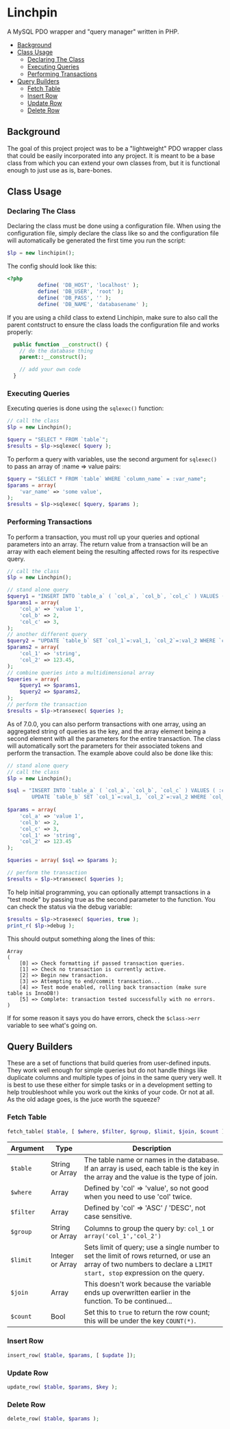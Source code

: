 # Linchpin
A MySQL PDO wrapper and "query manager" written in PHP.
- [Background](#background)
- [Class Usage](#class-usage)
  - [Declaring The Class](#declaring-the-class)
  - [Executing Queries](#executing-queries)
  - [Performing Transactions](#performing-transactions)
- [Query Builders](#query-builders)
  - [Fetch Table](#fetch-table)
  - [Insert Row](#insert-row)
  - [Update Row](#update-row)
  - [Delete Row](#delete-row)

## Background
The goal of this project project was to be a "lightweight" PDO wrapper class that could be easily incorporated into any project. It is meant to be a base class from which you can extend your own classes from, but it is functional enough to just use as is, bare-bones.

## Class Usage
### Declaring The Class
Declaring the class must be done using a configuration file. When using the configuration file, simply declare the class like so and the configuration file will automatically be generated the first time you run the script:
```PHP
$lp = new linchipin();
```
The config should look like this:
```PHP
<?php
		  define( 'DB_HOST', 'localhost' );
		  define( 'DB_USER', 'root' );
		  define( 'DB_PASS', '' );
		  define( 'DB_NAME', 'databasename' );
```
If you are using a child class to extend Linchipin, make sure to also call the parent contstruct to ensure the class loads the configuration file and works properly:
```PHP
  public function __construct() {
    // do the database thing
    parent::__construct();

    // add your own code
  }
```

### Executing Queries
Executing queries is done using the ```sqlexec()``` function:
```PHP
// call the class
$lp = new Linchpin();

$query = "SELECT * FROM `table`";
$results = $lp->sqlexec( $query );
```
To perform a query with variables, use the second argument for ```sqlexec()``` to pass an array of :name => value pairs:
```PHP
$query = "SELECT * FROM `table` WHERE `column_name` = :var_name";
$params = array(
    'var_name' => 'some value',
);
$results = $lp->sqlexec( $query, $params );
```

### Performing Transactions
To perform a transaction, you must roll up your queries and optional parameters into an array. The return value from a transaction will be an array with each element being the resulting affected rows for its respective query.
```PHP
// call the class
$lp = new Linchpin();

// stand alone query
$query1 = "INSERT INTO `table_a` ( `col_a`, `col_b`, `col_c` ) VALUES ( :col_a, :col_b, :col_c )";
$params1 = array(
    'col_a' => 'value 1',
    'col_b' => 2,
    'col_c' => 3,
);
// another different query
$query2 = "UPDATE `table_b` SET `col_1`=:val_1, `col_2`=:val_2 WHERE `col_foo` = 'bar'";
$params2 = array(
    'col_1' => 'string',
    'col_2' => 123.45,
);
// combine queries into a multidimensional array
$queries = array(
    $query1 => $params1,
    $query2 => $params2,
);
// perform the transaction
$results = $lp->transexec( $queries );
```

As of 7.0.0, you can also perform transactions with one array, using an aggregated string of queries as the key, and the array element being a second element with all the parameters for the entire transaction. The class will automatically sort the parameters for their associated tokens and perform the transaction. The example above could also be done like this:
```PHP
// stand alone query
// call the class
$lp = new Linchpin();

$sql = "INSERT INTO `table_a` ( `col_a`, `col_b`, `col_c` ) VALUES ( :col_a, :col_b, :col_c );
        UPDATE `table_b` SET `col_1`=:val_1, `col_2`=:val_2 WHERE `col_foo` = 'bar';";
        
$params = array(
    'col_a' => 'value 1',
    'col_b' => 2,
    'col_c' => 3,
    'col_1' => 'string',
    'col_2' => 123.45
);

$queries = array( $sql => $params );

// perform the transaction
$results = $lp->transexec( $queries );
```

To help initial programming, you can optionally attempt transactions in a "test mode" by passing true as the second parameter to the function. You can check the status via the debug variable:
```PHP
$results = $lp->trasexec( $queries, true );
print_r( $lp->debug );
```

This should output something along the lines of this:
```
Array
(
    [0] => Check formatting if passed transaction queries.
    [1] => Check no transaction is currently active.
    [2] => Begin new transaction.
    [3] => Attempting to end/commit transaction...
    [4] => Test mode enabled, rolling back transaction (make sure table is InnoDB!)
    [5] => Complete: transaction tested successfully with no errors.
)
```

If for some reason it says you do have errors, check the ``$class->err`` variable to see what's going on.

## Query Builders
These are a set of functions that build queries from user-defined inputs. They work well enough for simple queries but do not handle things like duplicate columns and multiple types of joins in the same query very well. It is best to use these either for simple tasks or in a development setting to help troubleshoot while you work out the kinks of your code. Or not at all. As the old adage goes, is the juce worth the squeeze?

### Fetch Table
```PHP
fetch_table( $table, [ $where, $filter, $group, $limit, $join, $count ]);
```
| Argument | Type | Description|
| --- | --- | --- |
| `$table` | String or Array | The table name or names in the database. If an array is used, each table is the key in the array and the value is the type of join. |
| `$where` | Array | Defined by 'col' => 'value', so not good when you need to use 'col' twice. |
| `$filter` | Array | Defined by 'col' => 'ASC' / 'DESC', not case sensitive. |
| `$group` | String or Array | Columns to group the query by: `col_1` or `array('col_1','col_2')` |
| `$limit` | Integer or Array | Sets limit of query; use a single number to set the limit of rows returned, or use an array of two numbers to declare a `LIMIT start, stop` expression on the query. |
| `$join` | Array | This doesn't work because the variable ends up overwritten earlier in the function. To be continued... |
| `$count` | Bool | Set this to `true` to return the row count; this will be under the key `COUNT(*)`.

### Insert Row
```PHP
insert_row( $table, $params, [ $update ]);
```

### Update Row
```PHP
update_row( $table, $params, $key );
```

### Delete Row
```PHP
delete_row( $table, $params );
```
